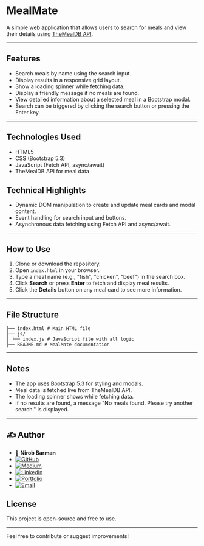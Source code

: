 # MealMate

A simple web application that allows users to search for meals and view their details using [TheMealDB API](https://www.themealdb.com/api.php).

---

## Features

- Search meals by name using the search input.
- Display results in a responsive grid layout.
- Show a loading spinner while fetching data.
- Display a friendly message if no meals are found.
- View detailed information about a selected meal in a Bootstrap modal.
- Search can be triggered by clicking the search button or pressing the Enter key.

---

## Technologies Used

- HTML5
- CSS (Bootstrap 5.3)
- JavaScript (Fetch API, async/await)
- TheMealDB API for meal data

## Technical Highlights

- Dynamic DOM manipulation to create and update meal cards and modal content.
- Event handling for search input and buttons.
- Asynchronous data fetching using Fetch API and async/await.

---

## How to Use

1. Clone or download the repository.
2. Open `index.html` in your browser.
3. Type a meal name (e.g., "fish", "chicken", "beef") in the search box.
4. Click **Search** or press **Enter** to fetch and display meal results.
5. Click the **Details** button on any meal card to see more information.

---

## File Structure

```
├── index.html # Main HTML file
├── js/
│ └── index.js # JavaScript file with all logic
├── README.md # MealMate documentation
```

---

## Notes

- The app uses Bootstrap 5.3 for styling and modals.
- Meal data is fetched live from TheMealDB API.
- The loading spinner shows while fetching data.
- If no results are found, a message "No meals found. Please try another search." is displayed.

---

## ✍️ Author

- 👤 **Nirob Barman**
- [![GitHub](https://img.shields.io/badge/GitHub-Follow-black?logo=github)](https://github.com/Nirob-Barman)
- [![Medium](https://img.shields.io/badge/Medium-Blog-black?logo=medium)](https://nirob-barman.medium.com/)
- [![LinkedIn](https://img.shields.io/badge/LinkedIn-Connect-blue?logo=linkedin)](https://www.linkedin.com/in/nirob-barman/)
- [![Portfolio](https://img.shields.io/badge/Portfolio-Visit-brightgreen?logo=firefox-browser)](https://nirob-barman-19.web.app/)
- [![Email](https://img.shields.io/badge/Email-Contact-orange?logo=gmail)](mailto:nirob.barman.19@gmail.com)

## License

This project is open-source and free to use.

---

Feel free to contribute or suggest improvements!
